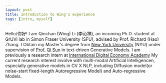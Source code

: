 ```yaml
---
layout: post
title: Introduction to Wing's experience
tags: [intro, myself]
---
```


Hello/你好! I am Qinchan (Wing) Li (李沁禅), an incoming Ph.D. student at GrUVi lab in Simon Fraser University (SFU), advised by Prof. Richard (Hao) Zhang. I Obtain my Master's degree from [New York University](https://www.nyu.edu/) (NYU) under supervision of [Prof. Qi Sun](https://engineering.nyu.edu/faculty/qi-sun) in text-driven Generative Models. I am previously a research intern at [International Digital Economy Academy](https://www.idea.edu.cn/) My current research interest involve with multi-modal Artificial Intelligencen, especially generative models in CV X NLP, including Diffusion model(or noise-start fixed-length Autoregressive Model) and Auto-regressive Models.
